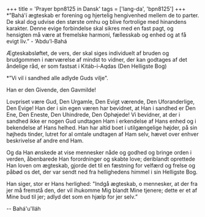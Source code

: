 +++
title = 'Prayer bpn8125 in Dansk'
tags = ['lang-da', 'bpn8125']
+++
*”Bahá'í ægteskab er forening og hjertelig hengivenhed mellem de to parter. De skal dog udvise den største omhu og blive fortrolige med hinandens karakter. Denne evige forbindelse skal sikres med en fast pagt, og hensigten må være at fremelske harmoni, fællesskab og enhed og at få evigt liv.” - ‘Abdu’l-Bahá 

 Ægteskabsløftet, de vers, der skal siges individuelt af bruden og brudgommen i nærværelse af mindst to vidner, der kan godtages af det åndelige råd, er som fastsat i Kitáb-i-Aqdas (Den Helligste Bog)

*”Vi vil i sandhed alle adlyde Guds vilje".

Han er den Givende, den Gavmilde!

Lovpriset være Gud, Den Urgamle, Den Evigt værende, Den Uforanderlige, Den Evige! Han der i sin egen væren har bevidnet, at Han i sandhed er Den Ene, Den Eneste, Den Uhindrede, Den Ophøjede! Vi bevidner, at der i sandhed ikke er nogen Gud undtagen Ham i erkendelse af Hans enhed og i bekendelse af Hans helhed. Han har altid boet i utilgængelige højder, på sin højheds tinder, lutret for al omtale undtagen af Ham selv, hævet over enhver beskrivelse af andre end Ham.

Og da Han ønskede at vise mennesker nåde og godhed og bringe orden i verden, åbenbarede Han forordninger og skabte love; deriblandt oprettede Han loven om ægteskab, gjorde det til en fæstning for velfærd og frelse og påbød os det, der var sendt ned fra hellighedens himmel i sin Helligste Bog.

Han siger, stor er Hans herlighed: "Indgå ægteskab, o mennesker, at der fra jer må fremstå den, der vil ihukomme Mig blandt Mine tjenere; dette er et af Mine bud til jer; adlyd det som en hjælp for jer selv.”

-- Bahá'u'lláh
